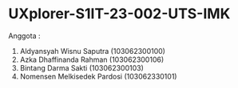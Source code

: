 # UXplorer-S1IT-23-002-UTS-IMK
Anggota :
1. Aldyansyah Wisnu Saputra (103062300100)
2. Azka Dhaffinanda Rahman (103062300106)
3. Bintang Darma Sakti (103062300103)
4. Nomensen Melkisedek Pardosi (103062330101)
